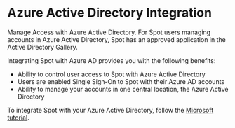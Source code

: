 # Azure Active Directory Integration

Manage Access with Azure Active Directory. For Spot users managing accounts in Azure Active Directory, Spot has an approved application in the Active Directory Gallery.

Integrating Spot with Azure AD provides you with the following benefits:
* Ability to control user access to Spot with Azure Active Directory
* Users are enabled Single Sign-On to Spot with their Azure AD accounts
* Ability to manage your accounts in one central location, the Azure Active Directory

To integrate Spot with your Azure Active Directory, follow the [Microsoft tutorial](https://docs.microsoft.com/en-us/azure/active-directory/saas-apps/spotinst-tutorial).
